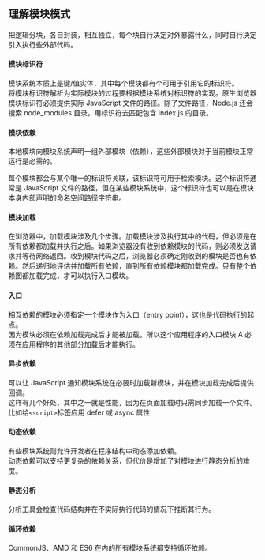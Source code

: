 ## 理解模块模式

把逻辑分块，各自封装，相互独立，每个块自行决定对外暴露什么，同时自行决定引入执行些外部代码。

#### 模块标识符

模块系统本质上是键/值实体，其中每个模块都有个可用于引用它的标识符。  
将模块标识符解析为实际模块的过程要根据模块系统对标识符的实现。原生浏览器模块标识符必须提供实际 JavaScript 文件的路径。除了文件路径，Node.js 还会搜索 node_modules 目录，用标识符去匹配包含 index.js 的目录。

#### 模块依赖

本地模块向模块系统声明一组外部模块（依赖），这些外部模块对于当前模块正常运行是必需的。

每个模块都会与某个唯一的标识符关联，该标识符可用于检索模块。这个标识符通常是 JavaScript 文件的路径，但在某些模块系统中，这个标识符也可以是在模块本身内部声明的命名空间路径字符串。

#### 模块加载

在浏览器中，加载模块涉及几个步骤。加载模块涉及执行其中的代码，但必须是在所有依赖都加载并执行之后。如果浏览器没有收到依赖模块的代码，则必须发送请求并等待网络返回。收到模块代码之后，浏览器必须确定刚收到的模块是否也有依赖。然后递归地评估并加载所有依赖，直到所有依赖模块都加载完成。只有整个依赖图都加载完成，才可以执行入口模块。

#### 入口

相互依赖的模块必须指定一个模块作为入口（entry point），这也是代码执行的起点。  
因为模块必须在依赖加载完成后才能被加载，所以这个应用程序的入口模块 A 必须在应用程序的其他部分加载后才能执行。

#### 异步依赖

可以让 JavaScript 通知模块系统在必要时加载新模块，并在模块加载完成后提供回调。  
这样有几个好处，其中之一就是性能，因为在页面加载时只需同步加载一个文件。  
比如给`<script>`标签应用 defer 或 async 属性

#### 动态依赖

有些模块系统则允许开发者在程序结构中动态添加依赖。  
动态依赖可以支持更复杂的依赖关系，但代价是增加了对模块进行静态分析的难度。

#### 静态分析

分析工具会检查代码结构并在不实际执行代码的情况下推断其行为。

#### 循环依赖

CommonJS、AMD 和 ES6 在内的所有模块系统都支持循环依赖。
